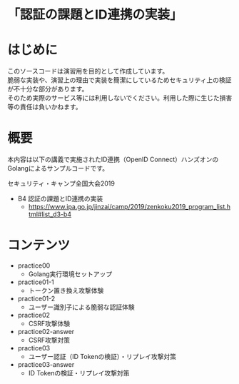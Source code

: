 「認証の課題とID連携の実装」
=========

# はじめに

このソースコードは演習用を目的として作成しています。  
脆弱な実装や、演習上の理由で実装を簡潔にしているためセキュリティ上の検証が不十分な部分があります。  
そのため実際のサービス等には利用しないでください。利用した際に生じた損害等の責任は負いかねます。  

# 概要

本内容は以下の講義で実施されたID連携（OpenID Connect）ハンズオンのGolangによるサンプルコードです。

セキュリティ・キャンプ全国大会2019
* B4 認証の課題とID連携の実装
  * https://www.ipa.go.jp/jinzai/camp/2019/zenkoku2019_program_list.html#list_d3-b4

# コンテンツ

* practice00
  * Golang実行環境セットアップ
* practice01-1
  * トークン置き換え攻撃体験
* practice01-2
  * ユーザー識別子による脆弱な認証体験
* practice02
  * CSRF攻撃体験
* practice02-answer
  * CSRF攻撃対策
* practice03
  * ユーザー認証（ID Tokenの検証）・リプレイ攻撃対策
* practice03-answer
  * ID Tokenの検証・リプレイ攻撃対策
